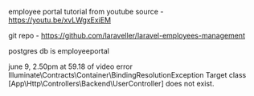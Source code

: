employee portal tutorial from youtube source - https://youtu.be/xvLWgxExiEM

git repo - 
https://github.com/laraveller/laravel-employees-management

postgres db is employeeportal

june 9, 2.50pm 
at 59.18 of video 
error
    Illuminate\Contracts\Container\BindingResolutionException
    Target class [App\Http\Controllers\Backend\UserController] does not exist.
